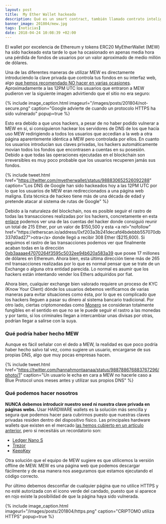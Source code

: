 ```yaml
---
layout: post
title:  My Ether Wallet hackeado
description: Qué es un smart contract, también llamado contrato inteligente. Código inmutable y transparente ejecutado en el Blockchain. Problemas de los smart contracts. El problema de los oráculos.
banner_image: 201804/mew.jpg
tags: [noticias]
date: 2018-04-24 10:08:39 +02:00
---
```


El wallet por excelencia de Ethereum y tokens ERC20 MyEtherWallet (MEW) ha sido hackeado esta tarde lo que ha ocasionado en apenas media hora una pérdida de fondos de usuarios por un valor aproximado de medio millón de dólares.

<!--more-->

Una de las diferentes maneras de utilizar MEW es directamente introduciendo la clave privada que controla tus fondos en su interfaz web, algo [que hemos recomendado NO hacer en varias ocasiones](/como-guardar-criptomonedas/). Aproximadamente a las 12PM UTC los usuarios que entraron a MEW pudieron ver la siguiente imagen advirtiendo que el sitio no era seguro:

{% include image_caption.html imageurl="/images/posts/201804/not-secure.png" caption="Google advierte de cuando un protocolo HTTPS ha sido vulnerado" popup=true %}

Esto era debido a que unos hackers, a pesar de no haber podido vulnerar a MEW en sí, si consiguieron hackear los servidores de DNS de los que hacía uso MEW redirigiendo a todos los usuarios que accedían a la web a otra página aparentemente idéntica a MEW pero controlada por ellos. En cuanto los usuarios introducían sus claves privadas, los hackers automáticamente movían todos los fondos que encontrasen a cuentas en su posesión. Debido a que todas las operaciones ejecutadas en el blockchain son irreversibles es muy poco probable que los usuarios recuperen jamás sus fondos.

{% include tweet.html href="https://twitter.com/myetherwallet/status/988830652526092288" caption="Los DNS de Google han sido hackeados hoy a las 12PM UTC por lo que los usuarios de MEW eran redireccionados a una página web maligna. Esta técnica de hackeo tiene más de una década de edad y pretende atacar al sistema de rutas de Google" %}

Debido a la naturaleza del blockchain, nos es posible seguir el rastro de todas las transacciones realizadas por los hackers, concretamente en esta <a rel="nofollow" href="https://etherscan.io/address/0x1d50588c0aa11959a5c28831ce3dc5f1d3120d29">enlace</a> podemos ver una de las cuentas del hacker donde consiguió reunir un total de 215 Ether, por un valor de $150,500 y esta <a rel="nofollow" href="https://etherscan.io/address/0xf203a3b241decafd4bdebbb557070db337d0ad27">otra</a> donde llegó a recibir 308 Ether ($215,600). Si seguimos el rastro de las transacciones podemos ver que finalmente acaban todas en la dirección <a rel="nofollow" href="https://etherscan.io/address/0xb3aaaae47070264f3595c5032ee94b620a583a39">0xb3aaaae47070264f3595c5032ee94b620a583a39</a> que posee 17 millones de dólares en Ethereum. Ahora bien, esta última dirección tiene más de 265 mil transacciones realizadas por lo que es normal pensar que se trate de un Exchange o alguna otra entidad parecida. Lo normal es asumir que los hackers están intentando vender los Ethers adquiridos por fiat.

Ahora bien, cualquier exchange bien valorado requiere un proceso de KYC (Know Your Client) dónde los usuarios debemos verificarnos de varias maneras para evitar situaciones como ésta, por lo que es complicado que los hackers lleguen a pasar su dinero al sistema bancario tradicional. Por otro lado, ciertas criptomonedas como [Monero](/que-es-monero/) se consideran totalmente fungibles en el sentido en que no se le puede seguir el rastro a las monedas y por tanto, si los criminales llegan a intercambiar unas divisas por otras, podrían llegar a salirse con la suya.

### Qué podría haber hecho MEW

Aunque es fácil señalar con el dedo a MEW, la realidad es que poco podría haber hecho salvo tal vez, como sugiere un usuario, encargarse de sus propias DNS, algo que muy pocas empresas hacen.

{% include tweet.html href="https://twitter.com/hannahmontaanaa/status/988788676883767296/photo/1" caption="Un usuario le echa en cara a MEW no hacerle caso a Blue Protocol unos meses antes y utilizar sus propios DNS" %}

### Qué podemos hacer nosotros

**NUNCA debemos introducir nuestro seed ni nuestra clave privada en páginas webs.** Usar HARDWARE wallets es la solución más sencilla y segura que podemos hacer para cubrirnos puesto que nuestras claves privadas residen dentro del dispositivo físico. Las principales hardware wallets que existen en el mercado [las hemos cubierto en un artículo anterior](/como-guardar-criptomonedas), pero si necesitáis un recordatorio son:

* <a rel="nofollow" href="http://amzn.to/2i5kRoG">Ledger Nano S</a>
* <a rel="nofollow" href="http://amzn.to/2i72hMV">Trezor</a>
* <a rel="nofollow" href="http://amzn.to/2ja1KHf">KeepKey</a>

Otra solución que el equipo de MEW sugiere es que utilicemos la versión offline de MEW. MEW es una página web que podemos descargar fácilmente y de esa manera nos aseguramos que estamos ejecutando el código correcto.

Por último debemos desconfiar de cualquier página que no utilice HTTPS y no esté autorizada con el icono verde del candado, puesto que si aparece en rojo existe la posibilidad de que la página haya sido vulnerada.

{% include image_caption.html imageurl="/images/posts/201804/https.png" caption="CRIPTOMO utiliza HTTPS" popup=true %}
